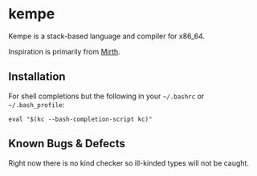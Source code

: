 # kempe

Kempe is a stack-based language and compiler for x86_64.

Inspiration is primarily from [Mirth](https://github.com/mirth-lang/mirth).

## Installation

For shell completions but the following in your `~/.bashrc` or
`~/.bash_profile`:

```
eval "$(kc --bash-completion-script kc)"
```

## Known Bugs & Defects

Right now there is no kind checker so ill-kinded types will not be caught.
